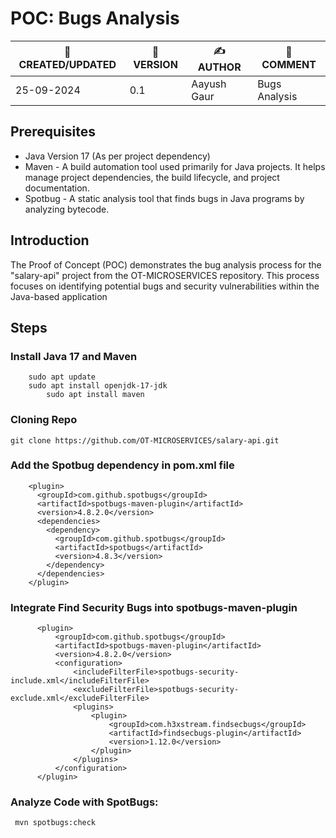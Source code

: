 # POC: Bugs Analysis

| 📅 CREATED/UPDATED | 📌 VERSION | ✍️ AUTHOR    | 📝 COMMENT                     |
|--------------------|------------|--------------|--------------------------------|
| 25-09-2024         | 0.1       | Aayush Gaur  | Bugs Analysis              |


## Prerequisites
- Java Version 17 (As per project dependency)
- Maven - A build automation tool used primarily for Java projects. It helps manage project dependencies, the build lifecycle, and project documentation.
- Spotbug - A static analysis tool that finds bugs in Java programs by analyzing bytecode.

## Introduction
The Proof of Concept (POC) demonstrates the bug analysis process for the "salary-api" project from the OT-MICROSERVICES repository. This process focuses on identifying potential bugs and security vulnerabilities within the Java-based application 

## Steps 

### Install Java 17 and Maven
```
	sudo apt update
	sudo apt install openjdk-17-jdk
        sudo apt install maven
```
### Cloning Repo

```
git clone https://github.com/OT-MICROSERVICES/salary-api.git
```
### Add the Spotbug dependency in pom.xml file


        <plugin>
          <groupId>com.github.spotbugs</groupId>
          <artifactId>spotbugs-maven-plugin</artifactId>
          <version>4.8.2.0</version>
          <dependencies>
            <dependency>
              <groupId>com.github.spotbugs</groupId>
              <artifactId>spotbugs</artifactId>
              <version>4.8.3</version>
            </dependency>
          </dependencies>
        </plugin>

### Integrate Find Security Bugs into spotbugs-maven-plugin

          <plugin>
              <groupId>com.github.spotbugs</groupId>
              <artifactId>spotbugs-maven-plugin</artifactId>
              <version>4.8.2.0</version>
              <configuration>
                  <includeFilterFile>spotbugs-security-include.xml</includeFilterFile>
                  <excludeFilterFile>spotbugs-security-exclude.xml</excludeFilterFile>
                  <plugins>
                      <plugin>
                          <groupId>com.h3xstream.findsecbugs</groupId>
                          <artifactId>findsecbugs-plugin</artifactId>
                          <version>1.12.0</version>
                      </plugin>
                  </plugins>
              </configuration>
          </plugin>

### Analyze Code with SpotBugs:

```
 mvn spotbugs:check
```
